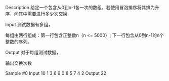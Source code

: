 Description
给定一个包含从0到n-1各一次的数组，若使用冒泡排序将其排为升序，问其中需要进行多少次交换

Input
测试数据有多组，

每组由两行组成：第一行包含正整数n（n <= 5000）; 下一行包含从0到n-1的n个整数的序列。

Output
对于每组测试数据，

输出交换次数

Sample
#0
Input
10
1 3 6 9 0 8 5 7 4 2
Output
22